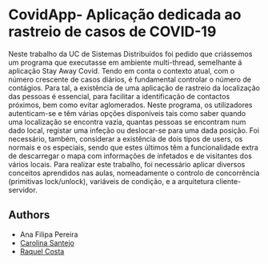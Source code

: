 # CovidApp- Aplicação dedicada ao rastreio de casos de COVID-19 

Neste trabalho da UC de Sistemas Distribuídos foi pedido que criássemos um programa que
executasse em ambiente multi-thread, semelhante á aplicação Stay Away Covid. Tendo em conta o
contexto atual, com o número crescente de casos diários, é fundamental controlar o número de
contágios. Para tal, a existência de uma aplicação de rastreio da localização das pessoas é essencial,
para facilitar a identificação de contactos próximos, bem como evitar aglomerados. Neste programa,
os utilizadores autenticam-se e têm várias opções disponíveis tais como saber quando uma
localização se encontra vazia, quantas pessoas se encontram num dado local, registar uma infeção
ou deslocar-se para uma dada posição. Foi necessário, também, considerar a existência de dois tipos
de users, os normais e os especiais, sendo que estes últimos têm a funcionalidade extra de
descarregar o mapa com informações de infetados e de visitantes dos vários locais.
Para realizar este trabalho, foi necessário aplicar diversos conceitos aprendidos nas aulas,
nomeadamente o controlo de concorrência (primitivas lock/unlock), variáveis de condição, e a
arquitetura cliente-servidor.

## Authors
* Ana Filipa Pereira
* [Carolina Santejo](https://github.com/CarolinaSantejo)
* [Raquel Costa](https://github.com/chelesgaroth)
